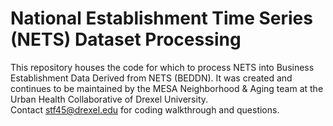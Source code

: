 # National Establishment Time Series (NETS) Dataset Processing
This repository houses the code for which to process NETS into Business Establishment Data Derived from NETS (BEDDN). It was created and continues to be maintained by the MESA Neighborhood & Aging team at the Urban Health Collaborative of Drexel University.\
Contact stf45@drexel.edu for coding walkthrough and questions.

